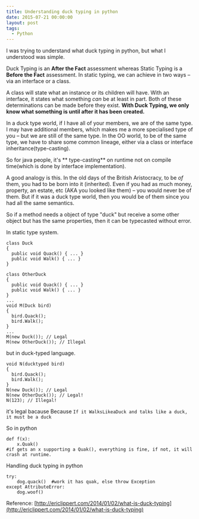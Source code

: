 ```yaml
---
title: Understanding duck typing in python
date: 2015-07-21 00:00:00
layout: post
tags:
  - Python
---
```



I was trying to understand what duck typing in python, but what I understood was simple.

Duck Typing is an **After the Fact** assessment whereas Static Typing is a **Before the Fact** assessment. In static typing, we can achieve in two ways – via an interface or a class.

A class will state what an instance or its children will have. With an interface, it states what something *can* be at least in part. Both of these determinations can be made before they exist. **With Duck Typing, we only know what something is until after it has been created.**

In a duck type world, if I have all of your members, we are of the same type. I may have additional members, which makes me a more specialised type of you – but we are still of the same type. In the OO world, to be of the same type, we have to share some common lineage, either via a class or interface inheritance(type-casting).

So for java people, it's \*\* type-casting\*\* on runtime not on compile time(which is done by interface implementation).

A good analogy is this. In the old days of the British Aristocracy, to be *of* them, you had to be born into it (inherited). Even if you had as much money, property, an estate, etc (AKA you looked like them) – you would never be of them. But if it was a duck type world, then you would be of them since you had all the same semantics.

So if a method needs a object of type "duck" but receive a some other object but has the same properties, then it can be typecasted without error.

In static type system.

```
class Duck
{
  public void Quack() { ... }
  public void Walk() { ... }
}

class OtherDuck
{
  public void Quack() { ... }
  public void Walk() { ... }
}
...
void M(Duck bird)
{
  bird.Quack();
  bird.Walk();
}
...
M(new Duck()); // Legal
M(new OtherDuck()); // Illegal
```

but in duck-typed language.

```
void N(ducktyped bird)
{
  bird.Quack();
  bird.Walk();
}
N(new Duck()); // Legal
N(new OtherDuck()); // Legal!
N(123); // Illegal!
```

it's legal bacause Because `If it WalksLikeaDuck and talks like a duck, it must be a duck`

So in python

```
def f(x):
    x.Quak()
#if gets an x supporting a Quak(), everything is fine, if not, it will crash at runtime.
```

Handling duck typing in python

```
try:
    dog.quack()  #work it has quak, else throw Exception
except AttributeError:
    dog.woof()
```

Reference: [http://ericlippert.com/2014/01/02/what-is-duck-typing](http://ericlippert.com/2014/01/02/what-is-duck-typing)